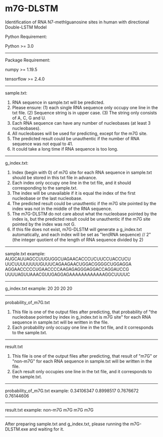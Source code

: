 # m7G-DLSTM
Identification of RNA N7-methlguanosine sites in human with directional Double-LSTM Model


Python Requirement:

Python >= 3.0

-------------------------------------------------------------------------------------------------------------------------------------------------------------------------------

Package Requirement:

numpy >= 1.19.5

tensorflow >= 2.4.0

-------------------------------------------------------------------------------------------------------------------------------------------------------------------------------

sample.txt:
1. RNA sequence in sample.txt will be predicted.
3. Please ensure: (1) each single RNA sequence only occupy one line in the txt file.
                  (2) Sequence string is in upper case.
                  (3) The string only consists of A, C, G and U.
3. Each RNA sequence can have any number of nucleobases (at least 3 nucleobases).
5. All nucleobases will be used for predicting, except for the m7G site.
4. The predicted result could be unauthentic if the number of RNA sequence was not equal to 41.
5. It could take a long time if RNA sequence is too long.

-------------------------------------------------------------------------------------------------------------------------------------------------------------------------------

g_index.txt:
1. Index (begin with 0) of m7G site for each RNA sequence in sample.txt should be stored in this txt file in advance.
2. Each index only occupy one line in the txt file, and it should corresponding to the sample.txt.
3. The index will be unavailable if it is equal the index of the first nucleobase or the last nucleobase.
4. The predicted result could be unauthentic if the m7G site pointed by the index was not in the middle of the RNA sequence.
4. The m7G-DLSTM do not care about what the nucleobase pointed by the index is, but the predicted result could be unauthentic if the m7G site pointed by the index was not G.
5. If this file does not exist, m7G-DLSTM will generate a g_index.txt automatically, and each index will be set as "len(RNA sequence) // 2" (the integer quotient of the length of RNA sequence divided by 2)

-------------------------------------------------------------------------------------------------------------------------------------------------------------------------------

sample.txt example:
AUGCAUUAGCCUUGUGGCUAGAACACCCUCUUCCUACCUCU
UUCUUUUUUUUGUUUCAGAAGAACUGGACGGGGCUGGAGGA
AGGAACCCCCUGAACCCCAAGAGAGGGAGGACCAGGAUCCG
UUUUAGUUAAACGUUGAGGAGAAAAAAAAAAAAGGCUUUUC

-------------------------------------------------------------------------------------------------------------------------------------------------------------------------------

g_index.txt example:
20
20
20
20

-------------------------------------------------------------------------------------------------------------------------------------------------------------------------------

probability_of_m7G.txt
1. This file is one of the output files after predicting, that probability of "the nucleobase pointed by index in g_index.txt is m7G site" for each RNA sequence in sample.txt will be written in the file.
2. Each probability only occupy one line in the txt file, and it corresponds to the sample.txt.

-------------------------------------------------------------------------------------------------------------------------------------------------------------------------------

result.txt
1. This file is one of the output files after predicting, that result of "m7G" or "non-m7G" for each RNA sequence in sample.txt will be written in the file.
2. Each result only occupies one line in the txt file, and it corresponds to the sample.txt.

-------------------------------------------------------------------------------------------------------------------------------------------------------------------------------

probability_of_m7G.txt example:
0.34106347
0.8998517
0.7676672
0.76144606

-------------------------------------------------------------------------------------------------------------------------------------------------------------------------------

result.txt example:
non-m7G
m7G
m7G
m7G

-------------------------------------------------------------------------------------------------------------------------------------------------------------------------------

After preparing sample.txt and g_index.txt, please running the m7G-DLSTM.exe and waiting for it.
